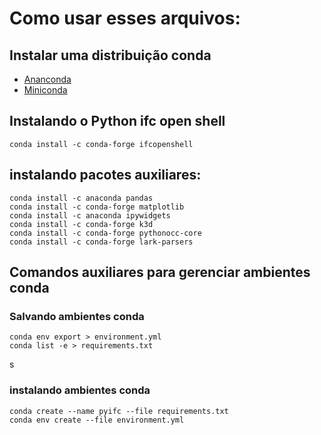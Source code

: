 # Como usar esses arquivos:

## Instalar uma distribuição conda 

- [Ananconda](https://www.anaconda.com/products/individual)
- [Miniconda](https://docs.conda.io/en/latest/miniconda.html)


## Instalando o Python ifc open shell

    conda install -c conda-forge ifcopenshell

## instalando pacotes auxiliares:

    conda install -c anaconda pandas
    conda install -c conda-forge matplotlib
    conda install -c anaconda ipywidgets
    conda install -c conda-forge k3d
    conda install -c conda-forge pythonocc-core
    conda install -c conda-forge lark-parsers


## Comandos auxiliares para gerenciar ambientes conda

### Salvando ambientes conda

    conda env export > environment.yml
    conda list -e > requirements.txt
s
### instalando ambientes conda

    conda create --name pyifc --file requirements.txt
    conda env create --file environment.yml